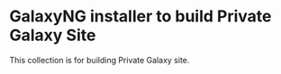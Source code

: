 # GalaxyNG installer to build Private Galaxy Site

This collection is for building Private Galaxy site.
